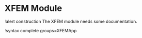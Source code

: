 # XFEM Module

!alert construction
The XFEM module needs some documentation.

!syntax complete groups=XFEMApp
